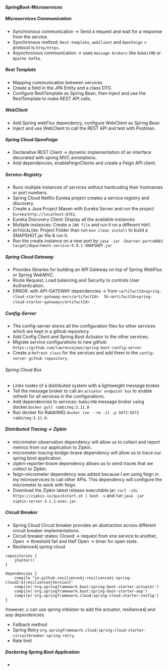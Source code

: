 #### SpringBoot-Microservices

##### Microservices Communication
- Synchronous communication -> Send a request and wait for a response from the service.
- Synchronous method: `Rest-template`, `webClient` and `OpenFeign` =  protocol is `http/https`.
- Asynchronous communication -> uses `message brokers` like `RabbitMQ` or `Apache Kafka`.
##### Rest Template
- Mapping communication between services
- Create a field in the JPA Entity and a class DTO.
- Configure RestTemplate as Spring Bean, then Inject and use the RestTemplate to make REST API calls.
##### WebClient
- Add Spring webFlux dependency, configure WebClient as Spring Bean
- Inject and use WebClient to call the REST API and test with Postman.
##### Spring Cloud OpenFeign
- Declarative REST Client -> dynamic implementation of an interface decorated with spring MVC annotations.
- Add dependencies, enableFeignClients and create a Feign API client.
##### Service-Registry 
- Runs multiple instances of services without hardcoding their hostnames or port numbers.
- Spring Cloud Netflix Eureka project creates a service registry and discovery.
- Create a Java Project Maven with Eureka Server and run the project `Eureka`:`http://localhost:8761`.
- Eureka Discovery Client: Display all the available instances 
- Multiple instances: Create a `JAR file` and run it on a different `PORT`.
- `AUTOSCALING`: Project Folder than run `mvn clean install` to build a SNAPSHOT.jar file & run it.  
- Run the create instance on a new port by `java -jar -Dserver.port=8083 target/department-service-0.0.1-SNAPSHOT.jar `
##### Spring Cloud Gateway
- Provides libraries for building an API Gateway on top of Spring WebFlux or Spring WebMVC.
- Route Request, Load balancing and Security to controls User Authentication.
- ERROR: with API-GATEWAY dependencies -> from ` <artifactId>spring-cloud-starter-gateway-mvc</artifactId>   ` to `<artifactId>spring-cloud-starter-gateway</artifactId>  `.
##### Config-Server 
- The config-server stores all the configuration files for other services which are kept in a github repository.
- Add Config Client and Spring Boot Actuator to the other services.
- Migrate service configurations to new github: `https://github.com/lawrencejews/spring-boot-config-server`.
- Create a `Refresh class` for the services and add them to the `config-server github repository`.
###### Spring Cloud Bus
- Links nodes of a distributed system with a lightweight message broker.  
- Tell the message broker to call an `actuator endpoint bus` to enable refresh for all services in the configurations.
- Add dependencies to services: `RabbitMQ` message broker using docker.`docker pull rabbitmq:3.11.0`
- Run docker for RabbitMQ `docker run --rm -it -p 5672:5672 rabbitmq:3.11.0`.
##### Distributed Tracing -> Zipkin
- micrometer-observation dependency will allow us to collect and report metrics from our application to Zipkin.
- micrometer-tracing-bridge-brave dependency will allow us to trace our spring boot application.
- zipkin-reporter-brave dependency allows us to send traces that we collect to Zipkin.
- feign-micrometer dependency was added because I am using feign in my microservices to call other APIs. This dependency will configure the micrometer to work with feign.
- Download the Zipkin latest release executable jar: `curl -sSL https://zipkin.io/quickstart.sh | bash -s` and run `java -jar  zipkin-server-3.1.1-exec.jar`.
##### Circuit Breaker
- Spring Cloud Circuit breaker provides an abstraction across different circuit breaker implementations.
- Circuit breaker states: Closed -> request from one service to another, Open -> threshold fail and Half Open -> timer for open state.
- Resilience4j spring cloud
```
repositories {
    jCenter()
}

dependencies {
    compile "io.github.resilience4j:resilience4j-spring-cloud2:${resilience4jVersion}"
    compile('org.springframework.boot:spring-boot-starter-actuator')
    compile('org.springframework.boot:spring-boot-starter-aop')
    compile('org.springframework.cloud:spring-cloud-starter-config')  
}
```
However, u can use spring initialzer to add the actuator, resilience4j and aop dependencies.
- Fallback method
- Spring Retry `org.springframework.cloud:spring-cloud-starter-circuitbreaker-spring-retry`.
- Rate limit

##### Dockering Spring Boot Application
- 